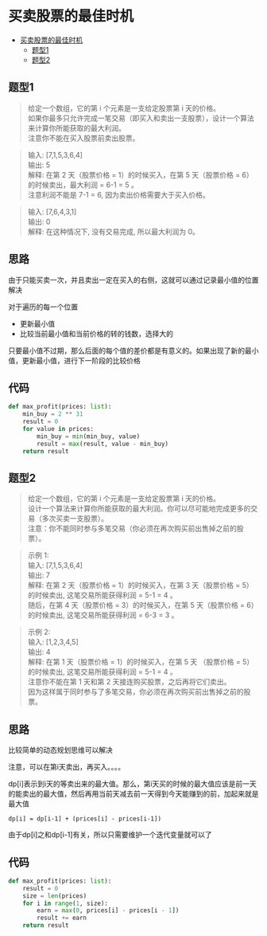 # 买卖股票的最佳时机

- [买卖股票的最佳时机](#买卖股票的最佳时机)
    - [题型1](#题型1)
    - [题型2](#题型2)

## 题型1
> 给定一个数组，它的第 i 个元素是一支给定股票第 i 天的价格。  
如果你最多只允许完成一笔交易（即买入和卖出一支股票），设计一个算法来计算你所能获取的最大利润。  
注意你不能在买入股票前卖出股票。  

> 输入: [7,1,5,3,6,4]  
输出: 5  
解释: 在第 2 天（股票价格 = 1）的时候买入，在第 5 天（股票价格 = 6）的时候卖出，最大利润 = 6-1 = 5 。  
注意利润不能是 7-1 = 6, 因为卖出价格需要大于买入价格。  

> 输入: [7,6,4,3,1]  
输出: 0  
解释: 在这种情况下, 没有交易完成, 所以最大利润为 0。  

**思路**
--------------------

由于只能买卖一次，并且卖出一定在买入的右侧，这就可以通过记录最小值的位置解决

对于遍历的每一个位置
- 更新最小值
- 比较当前最小值和当前价格的转的钱数，选择大的
  
只要最小值不过期，那么后面的每个值的差价都是有意义的。如果出现了新的最小值，更新最小值，进行下一阶段的比较价格

**代码**
--------------------

```python
def max_profit(prices: list):
    min_buy = 2 ** 31
    result = 0
    for value in prices:
        min_buy = min(min_buy, value)
        result = max(result, value - min_buy)
    return result
```

## 题型2
>给定一个数组，它的第 i 个元素是一支给定股票第 i 天的价格。  
设计一个算法来计算你所能获取的最大利润。你可以尽可能地完成更多的交易（多次买卖一支股票）。  
注意：你不能同时参与多笔交易（你必须在再次购买前出售掉之前的股票）。  

>示例 1:  
输入: [7,1,5,3,6,4]  
输出: 7  
解释: 在第 2 天（股票价格 = 1）的时候买入，在第 3 天（股票价格 = 5）的时候卖出, 这笔交易所能获得利润 = 5-1 = 4 。  
随后，在第 4 天（股票价格 = 3）的时候买入，在第 5 天（股票价格 = 6）的时候卖出, 这笔交易所能获得利润 = 6-3 = 3 。

>示例 2:  
输入: [1,2,3,4,5]  
输出: 4  
解释: 在第 1 天（股票价格 = 1）的时候买入，在第 5 天 （股票价格 = 5）的时候卖出, 这笔交易所能获得利润 = 5-1 = 4 。  
注意你不能在第 1 天和第 2 天接连购买股票，之后再将它们卖出。  
因为这样属于同时参与了多笔交易，你必须在再次购买前出售掉之前的股票。

**思路**
--------------------

比较简单的动态规划思维可以解决

注意，可以在第i天卖出，再买入。。。。

dp[i]表示到i天的等卖出来的最大值。那么，第i天买的时候的最大值应该是前一天的能卖出的最大值，然后再用当前天减去前一天得到今天能赚到的前，加起来就是最大值

`dp[i] = dp[i-1] + (prices[i] - prices[i-1])`

由于dp[i]之和dp[i-1]有关，所以只需要维护一个迭代变量就可以了

**代码**
--------------------

```python
def max_profit(prices: list):
    result = 0
    size = len(prices)
    for i in range(1, size):
        earn = max(0, prices[i] - prices[i - 1])
        result += earn
    return result
```